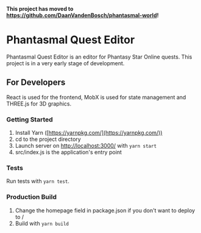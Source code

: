 **This project has moved to https://github.com/DaanVandenBosch/phantasmal-world!**

# Phantasmal Quest Editor

Phantasmal Quest Editor is an editor for Phantasy Star Online quests. This project is in a very early stage of development.

## For Developers

React is used for the frontend, MobX is used for state management and THREE.js for 3D graphics.

### Getting Started

1. Install Yarn ([https://yarnpkg.com/](https://yarnpkg.com/))
2. cd to the project directory
3. Launch server on [http://localhost:3000/](http://localhost:3000/) with `yarn start`
4. src/index.js is the application's entry point

### Tests
Run tests with `yarn test`.

### Production Build

1. Change the homepage field in package.json if you don't want to deploy to /
3. Build with `yarn build`
